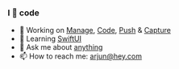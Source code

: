 ### I 💙 code

- 🔭 Working on [Manage](https://manage.techulus.com), [Code](https://code.techulus.com), [Push](https://push.techulus.com) & [Capture](https://capture.techulus.in)
- 🌱 Learning [SwiftUI](https://github.com/arjunkomath?tab=repositories&q=swiftui&type=source&language=swift)
- 💬 Ask me about [anything](https://github.com/arjunkomath/ama)
- 📫 How to reach me: arjun@hey.com
